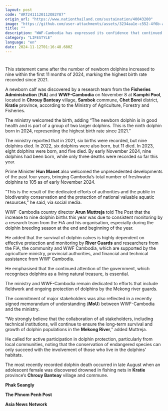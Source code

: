 ```yaml
---
layout: post
code: "ART2411120112O82Y87"
origin_url: "https://www.nationthailand.com/sustaination/40043200"
image: "https://github.com/user-attachments/assets/3234aa1e-c552-4f6b-a199-07ceee0fc0a4"
title: ""
description: "WWF-Cambodia has expressed its confidence that continued cooperation among all relevant stakeholders will continue to ensure the long-term survival and growth of dolphin populations in the Mekong River."
category: "LIFESTYLE"
language: "en"
date: 2024-11-12T01:16:48.680Z
---
```


# 









This statement came after the number of newborn dolphins increased to nine within the first 11 months of 2024, marking the highest birth rate recorded since 2021.

A newborn calf was discovered by a research team from the **Fisheries Administration** (**FiA**) and **WWF-Cambodia** on November 8 at **Kamphi Pool**, located in **Chrouy Banteay** village, **Sambok** commune, **Chet Borei** district, **Kratie** province, according to the Ministry of Agriculture, Forestry and Fisheries.

The ministry welcomed the birth, adding “The newborn dolphin is in good health and is part of a group of two larger dolphins. This is the ninth dolphin born in 2024, representing the highest birth rate since 2021.”

The ministry reported that in 2021, six births were recorded, but nine dolphins died. In 2022, six dolphins were also born, but 11 died. In 2023, eight dolphins were born, and five died. By early November 2024, nine dolphins had been born, while only three deaths were recorded so far this year.

Prime Minister **Hun Manet** also welcomed the unprecedented developments of the past four years, bringing Cambodia’s total number of freshwater dolphins to 105 as of early November 2024.

“This is the result of the dedicated efforts of authorities and the public in biodiversity conservation and the protection of national valuable aquatic resources,” he said, via social media.

WWF-Cambodia country director **Arun Muttreja** told The Post that the increase to nine dolphin births this year was due to consistent monitoring by a research team from the FiA and his organisation, especially during the dolphin breeding season at the end and beginning of the year.

He added that the survival of dolphin calves is highly dependent on effective protection and monitoring by **River Guards** and researchers from the FiA, the community and WWF Cambodia, which are supported by the agriculture ministry, provincial authorities, and financial and technical assistance from WWF Cambodia.

He emphasised that the continued attention of the government, which recognises dolphins as a living natural treasure, is essential.

The ministry and WWF-Cambodia remain dedicated to efforts that include fieldwork and ongoing protection of dolphins by the Mekong river guards.

The commitment of major stakeholders was also reflected in a recently signed memorandum of understanding (**MoU**) between WWF-Cambodia and the ministry.

“We strongly believe that the collaboration of all stakeholders, including technical institutions, will continue to ensure the long-term survival and growth of dolphin populations in the **Mekong River**,” added Muttreja.

He called for active participation in dolphin protection, particularly from local communities, noting that the conservation of endangered species can only succeed with the involvement of those who live in the dolphins' habitats.

The most recently recorded dolphin death occurred in late August when an adolescent female was discovered drowned in fishing nets in **Kratie** province’s **Chrouy Banteay** village and commune.

**Phak Seangly**

**The Phnom Penh Post**

**Asia News Network**